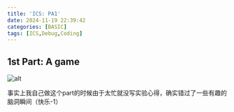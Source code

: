 ```yaml
---
title: 'ICS: PA1'
date: 2024-11-19 22:39:42
categories: [BASIC]
tags: [ICS,Debug,Coding]
---
```


## 1st Part: A game

![alt](https://cdn-fusion.imgcdn.store/i/2024/385358761565cc5d.png)

事实上我自己做这个part的时候由于太忙就没写实验心得，确实错过了一些有趣的脑洞瞬间（快乐-1）

## 